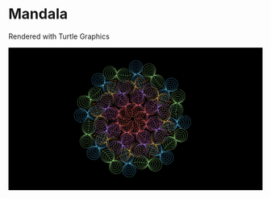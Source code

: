 # Mandala
Rendered with Turtle Graphics

![mandala](https://github.com/margaritayong/code-literacy/blob/master/week_04/margaritaMandala_web.png)
